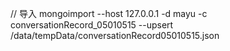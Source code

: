 // 导入
mongoimport --host 127.0.0.1 -d mayu -c conversationRecord_05010515 --upsert /data/tempData/conversationRecord05010515.json